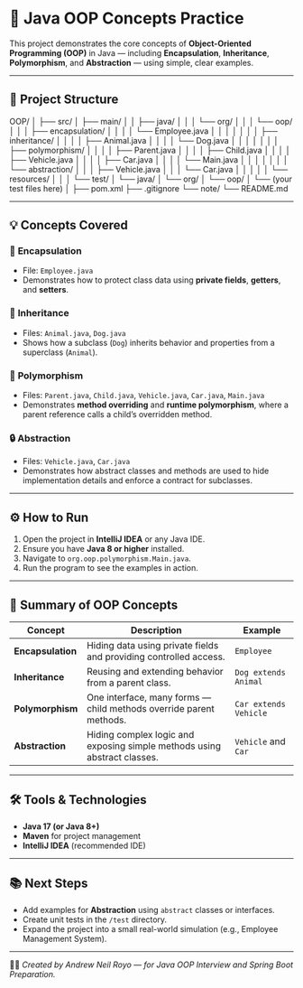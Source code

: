 # 🧠 Java OOP Concepts Practice

This project demonstrates the core concepts of **Object-Oriented Programming (OOP)** in Java — including **Encapsulation**, **Inheritance**, **Polymorphism**, and **Abstraction** — using simple, clear examples.

---

## 📁 Project Structure

OOP/
│
├── src/
│   ├── main/
│   │   ├── java/
│   │   │   └── org/
│   │   │       └── oop/
│   │   │           ├── encapsulation/
│   │   │           │   └── Employee.java
│   │   │           │
│   │   │           ├── inheritance/
│   │   │           │   ├── Animal.java
│   │   │           │   └── Dog.java
│   │   │           │
│   │   │           ├── polymorphism/
│   │   │           │   ├── Parent.java
│   │   │           │   ├── Child.java
│   │   │           │   ├── Vehicle.java
│   │   │           │   ├── Car.java
│   │   │           │   └── Main.java
│   │   │           │
│   │   │           └── abstraction/
│   │   │               ├── Vehicle.java
│   │   │               └── Car.java
│   │   │
│   │   └── resources/
│   │
│   └── test/
│       └── java/
│           └── org/
│               └── oop/
│                   └── (your test files here)
│
├── pom.xml
├── .gitignore
└── note/
└── README.md



---

## 💡 Concepts Covered

### 🧩 **Encapsulation**
- File: `Employee.java`
- Demonstrates how to protect class data using **private fields**, **getters**, and **setters**.

### 🧬 **Inheritance**
- Files: `Animal.java`, `Dog.java`
- Shows how a subclass (`Dog`) inherits behavior and properties from a superclass (`Animal`).

### 🔁 **Polymorphism**
- Files: `Parent.java`, `Child.java`, `Vehicle.java`, `Car.java`, `Main.java`
- Demonstrates **method overriding** and **runtime polymorphism**, where a parent reference calls a child’s overridden method.

### 🔒 **Abstraction**
- Files: `Vehicle.java`, `Car.java`
- Demonstrates how abstract classes and methods are used to hide implementation details and enforce a contract for subclasses.

---

## ⚙️ How to Run
1. Open the project in **IntelliJ IDEA** or any Java IDE.
2. Ensure you have **Java 8 or higher** installed.
3. Navigate to `org.oop.polymorphism.Main.java`.
4. Run the program to see the examples in action.

---

## 🧠 Summary of OOP Concepts

| Concept         | Description                                                                 | Example                  |
|------------------|-----------------------------------------------------------------------------|--------------------------|
| **Encapsulation** | Hiding data using private fields and providing controlled access.          | `Employee`               |
| **Inheritance**   | Reusing and extending behavior from a parent class.                       | `Dog extends Animal`     |
| **Polymorphism**  | One interface, many forms — child methods override parent methods.         | `Car extends Vehicle`    |
| **Abstraction**   | Hiding complex logic and exposing simple methods using abstract classes.   | `Vehicle` and `Car`      |

---

## 🛠️ Tools & Technologies
- **Java 17 (or Java 8+)**
- **Maven** for project management
- **IntelliJ IDEA** (recommended IDE)

---

## 📚 Next Steps
- Add examples for **Abstraction** using `abstract` classes or interfaces.
- Create unit tests in the `/test` directory.
- Expand the project into a small real-world simulation (e.g., Employee Management System).

---

👨‍💻 *Created by Andrew Neil Royo — for Java OOP Interview and Spring Boot Preparation.*